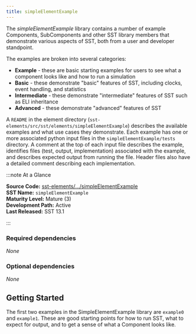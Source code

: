 ```yaml
---
title: simpleElementExample 
---
```


The *simpleElementExample* library contains a number of example Components, SubComponents and other SST library members that demonstrate various aspects of SST, both from a user and developer standpoint.

The examples are broken into several categories:
* **Example** - these are basic starting examples for users to see what a component looks like and how to run a simulation
* **Basic** - these demonstrate "basic" features of SST, including clocks, event handling, and statistics
* **Intermediate** - these demonstrate "intermediate" features of SST such as ELI inheritance
* **Advanced** - these demonstrate "advanced" features of SST

A `README` in the element directory (`sst-elements/src/sst/elements/simpleElementExample`) describes the available examples and what use cases they demonstrate. Each example has one or more associated python input files in the `simpleElementExample/tests` directory. A comment at the top of each input file describes the example, identifies files (test, output, implementation) associated with the example, and describes expected output from running the file. Header files also have a detailed comment describing each implementation.


:::note At a Glance

**Source Code:** [sst-elements/.../simpleElementExample](https://github.com/sstsimulator/sst-elements/tree/master/src/sst/elements/simpleElementExample) &nbsp;  
**SST Name:** `simpleElementExample` &nbsp;  
**Maturity Level:** Mature (3) &nbsp;  
**Development Path:** Active &nbsp;   
**Last Released:** SST 13.1

:::

### Required dependencies
*None*

### Optional dependencies
*None*

## Getting Started
The first two examples in the SimpleElementExample library are `example0` and `example1`. These are good starting points for how to run SST, what to expect for output, and to get a sense of what a Component looks like. 
